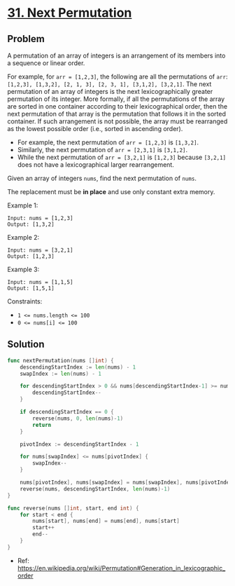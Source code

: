 # [31. Next Permutation](https://leetcode.com/problems/next-permutation/)

## Problem

A permutation of an array of integers is an arrangement of its members into a sequence or linear order.

For example, for `arr = [1,2,3]`, the following are all the permutations of `arr`: `[1,2,3], [1,3,2], [2, 1, 3], [2, 3, 1], [3,1,2], [3,2,1]`.
The next permutation of an array of integers is the next lexicographically greater permutation of its integer. More formally, if all the permutations of the array are sorted in one container according to their lexicographical order, then the next permutation of that array is the permutation that follows it in the sorted container. If such arrangement is not possible, the array must be rearranged as the lowest possible order (i.e., sorted in ascending order).

- For example, the next permutation of `arr = [1,2,3]` is `[1,3,2]`.
- Similarly, the next permutation of `arr = [2,3,1]` is `[3,1,2]`.
- While the next permutation of `arr = [3,2,1]` is `[1,2,3]` because `[3,2,1]` does not have a lexicographical larger rearrangement.

Given an array of integers `nums`, find the next permutation of `nums`.

The replacement must be **in place** and use only constant extra memory.

 

Example 1:

```
Input: nums = [1,2,3]
Output: [1,3,2]
```

Example 2:

```
Input: nums = [3,2,1]
Output: [1,2,3]
```

Example 3:

```
Input: nums = [1,1,5]
Output: [1,5,1]
``` 

Constraints:

- `1 <= nums.length <= 100`
- `0 <= nums[i] <= 100`

## Solution

```go
func nextPermutation(nums []int) {
	descendingStartIndex := len(nums) - 1
	swapIndex := len(nums) - 1

	for descendingStartIndex > 0 && nums[descendingStartIndex-1] >= nums[descendingStartIndex] {
		descendingStartIndex--
	}

	if descendingStartIndex == 0 {
		reverse(nums, 0, len(nums)-1)
		return
	}

	pivotIndex := descendingStartIndex - 1

	for nums[swapIndex] <= nums[pivotIndex] {
		swapIndex--
	}

	nums[pivotIndex], nums[swapIndex] = nums[swapIndex], nums[pivotIndex]
	reverse(nums, descendingStartIndex, len(nums)-1)
}

func reverse(nums []int, start, end int) {
	for start < end {
		nums[start], nums[end] = nums[end], nums[start]
		start++
		end--
	}
}
```

- Ref: https://en.wikipedia.org/wiki/Permutation#Generation_in_lexicographic_order